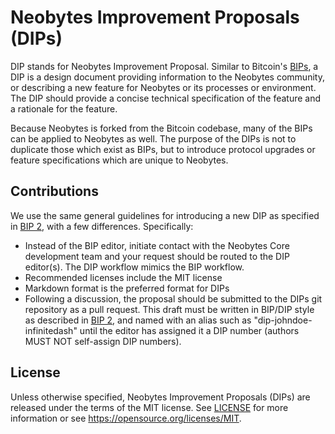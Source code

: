 # Neobytes Improvement Proposals (DIPs)

DIP stands for Neobytes Improvement Proposal. Similar to Bitcoin's [BIPs](https://github.com/bitcoin/bips/), a DIP is a design document providing information to the Neobytes community, or describing a new feature for Neobytes or its processes or environment. The DIP should provide a concise technical specification of the feature and a rationale for the feature.

Because Neobytes is forked from the Bitcoin codebase, many of the BIPs can be applied to Neobytes as well. The purpose of the DIPs is not to duplicate those which exist as BIPs, but to introduce protocol upgrades or feature specifications which are unique to Neobytes.


## Contributions

We use the same general guidelines for introducing a new DIP as specified in [BIP 2](https://github.com/bitcoin/bips/blob/master/bip-0002.mediawiki), with a few differences. Specifically:

* Instead of the BIP editor, initiate contact with the Neobytes Core development team and your request should be routed to the DIP editor(s). The DIP workflow mimics the BIP workflow.
* Recommended licenses include the MIT license
* Markdown format is the preferred format for DIPs
* Following a discussion, the proposal should be submitted to the DIPs git repository as a pull request. This draft must be written in BIP/DIP style as described in [BIP 2](https://github.com/bitcoin/bips/blob/master/bip-0002.mediawiki), and named with an alias such as "dip-johndoe-infinitedash" until the editor has assigned it a DIP number (authors MUST NOT self-assign DIP numbers).


## License

Unless otherwise specified, Neobytes Improvement Proposals (DIPs) are released under the terms of the MIT license. See [LICENSE](LICENSE) for more information or see https://opensource.org/licenses/MIT.
